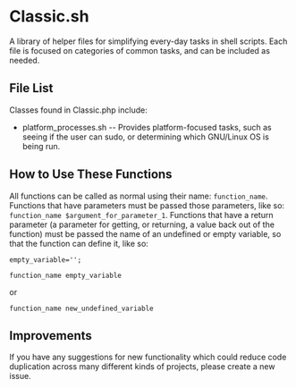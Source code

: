 # Classic.sh
A library of helper files for simplifying every-day tasks in shell scripts. Each file is focused on categories of common tasks, and can be included as needed.

## File List
Classes found in Classic.php include:

* platform_processes.sh -- Provides platform-focused tasks, such as seeing if the user can sudo, or determining which GNU/Linux OS is being run.

## How to Use These Functions
All functions can be called as normal using their name: `function_name`. Functions that have parameters must be passed those parameters, like so: `function_name $argument_for_parameter_1`. Functions that have a return parameter (a parameter for getting, or returning, a value back out of the function) must be passed the name of an undefined or empty variable, so that the function can define it, like so:
```
empty_variable='';

function_name empty_variable
```
or
```
function_name new_undefined_variable
```


## Improvements
If you have any suggestions for new functionality which could reduce code duplication across many different kinds of projects, please create a new issue.